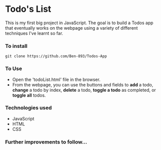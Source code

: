 # Todo's List
This is my first big project in JavaScript. The goal is to build a Todos app that eventually works on the webpage using a variety of different techniques I've learnt so far.

### To install
```
git clone https://github.com/Ben-893/Todos-App
```
### To Use
- Open the 'todoList.html' file in the browser. 
- From the webpage, you can use the buttons and fields to **add** a todo, **change** a todo by index, **delete** a todo, **toggle a todo** as completed, or **toggle all** todos. 

### Technologies used
- JavaScript 
- HTML
- CSS

### Further improvements to follow...

